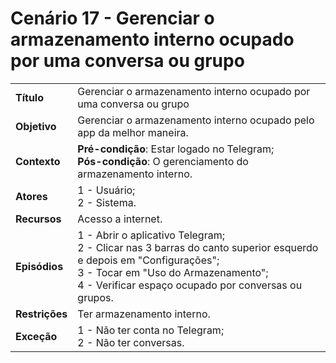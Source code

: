 # Cenário 17 - Gerenciar o armazenamento interno ocupado por uma conversa ou grupo

|                |                                                                                                                                                                                                                           |
| -------------- | :------------------------------------------------------------------------------------------------------------------------------------------------------------------------------------------------------------------------ |
| **Título**     | Gerenciar o armazenamento interno ocupado por uma conversa ou grupo                                                                                                                                                       |
| **Objetivo**   | Gerenciar o armazenamento interno ocupado pelo app da melhor maneira.                                                                                                                                                     |
| **Contexto**   | **Pré-condição**: Estar logado no Telegram;<br>**Pós-condição**: O gerenciamento do armazenamento interno.                                                                                                                |
| **Atores**     | 1 - Usuário;<br> 2 - Sistema.                                                                                                                                                                                             |
| **Recursos**   | Acesso a internet.                                                                                                                                                                                                        |
| **Episódios**  | 1 - Abrir o aplicativo Telegram; <br> 2 - Clicar nas 3 barras do canto superior esquerdo e depois em "Configurações"; <br>3 - Tocar em "Uso do Armazenamento"; <br> 4 - Verificar espaço ocupado por conversas ou grupos. |
| **Restrições** | Ter armazenamento interno.                                                                                                                                                                                                |
| **Exceção**    | 1 - Não ter conta no Telegram;<br> 2 - Não ter conversas.                                                                                                                                                                 |
